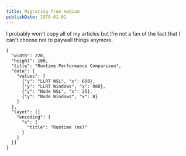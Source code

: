 ```yaml
---
title: Migrating from medium
publishDate: 1970-01-01
---
```


I probably won't copy all of my articles but I'm not a fan of the fact that I can't choose not to paywall things anymore.

```kroki type=vegalite alt=abc
{
  "width": 220,
  "height": 100,
  "title": "Runtime Performance Comparison",
  "data": {
    "values": [
      {"y": "LLRT WSL", "x": 608},
      {"y": "LLRT Windows", "x": 980},
      {"y": "Node WSL", "x": 25},
      {"y": "Node Windows", "x": 8}
    ]
  },
  "layer": [{
    "encoding": {
      "x": {
        "title": "Runtime (ms)"
      }
    }
  }]
}
```
